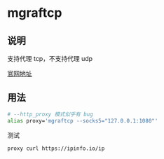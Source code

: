 # mgraftcp

## 说明

支持代理 tcp，不支持代理 udp

[官网地址](https://github.com/hmgle/graftcp)

## 用法

```sh
# --http_proxy 模式似乎有 bug
alias proxy='mgraftcp --socks5="127.0.0.1:1080"'
```

测试

```sh
proxy curl https://ipinfo.io/ip
```
